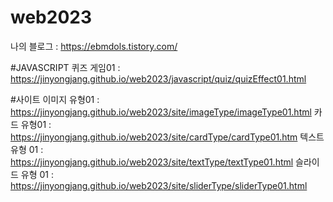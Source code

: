 # web2023

나의 블로그 : https://ebmdols.tistory.com/

#JAVASCRIPT 
퀴즈 게임01 : https://jinyongjang.github.io/web2023/javascript/quiz/quizEffect01.html

#사이트
이미지 유형01 : https://jinyongjang.github.io/web2023/site/imageType/imageType01.html
카드 유형01 : https://jinyongjang.github.io/web2023/site/cardType/cardType01.htm
텍스트 유형 01 : https://jinyongjang.github.io/web2023/site/textType/textType01.html
슬라이드 유형 01 : https://jinyongjang.github.io/web2023/site/sliderType/sliderType01.html
